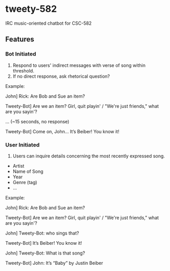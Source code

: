 # tweety-582
IRC music-oriented chatbot for CSC-582

## Features

### Bot Initiated
1. Respond to users' indirect messages with verse of song within threshold.
2. If no direct response, ask rhetorical question?

Example:   

John] Rick: Are Bob and Sue an item?

Tweety-Bot] Are we an item? Girl, quit playin' / "We're just friends," what are you sayin'?

... (~15 seconds, no response)

Tweety-Bot] Come on, John... It’s Beiber! You know it!


### User Initiated
1. Users can inquire details concerning the most recently expressed song.
- Artist
- Name of Song
- Year
- Genre (tag)
- ...

Example:   

John] Rick: Are Bob and Sue an item?

Tweety-Bot] Are we an item? Girl, quit playin' / "We're just friends," what are you sayin'?

John] Tweety-Bot: who sings that?

Tweety-Bot] It’s Beiber! You know it!

John] Tweety-Bot: What is that song?

Tweety-Bot] John: It’s “Baby” by Justin Beiber

